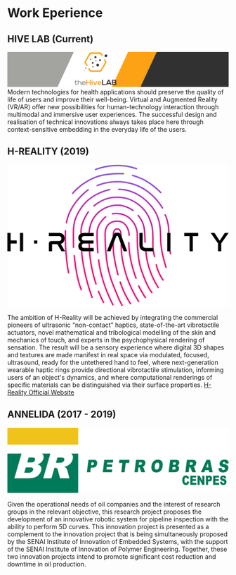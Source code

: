 # Work Eperience

## HIVE LAB (Current)
![LMU Munich](/images/Static_hive.png)
Modern technologies for health applications should preserve the quality of life of users and improve their well-being. Virtual and Augmented Reality (VR/AR) offer new possibilities for human-technology interaction through multimodal and immersive user experiences. The successful design and realisation of technical innovations always takes place here through context-sensitive embedding in the everyday life of the users.

## H-REALITY (2019)
![CNRS](/images/H-Reality.png)

The ambition of H-Reality will be achieved by integrating the commercial pioneers of ultrasonic “non-contact” haptics, state-of-the-art vibrotactile actuators, novel mathematical and tribological modelling of the skin and mechanics of touch, and experts in the psychophysical rendering of sensation. The result will be a sensory experience where digital 3D shapes and textures are made manifest in real space via modulated, focused, ultrasound, ready for the untethered hand to feel, where next-generation wearable haptic rings provide directional vibrotactile stimulation, informing users of an object's dynamics, and where computational renderings of specific materials can be distinguished via their surface properties. [H-Reality Official Website](https://www.hreality.eu/)

## ANNELIDA (2017 - 2019)
![UFRGS](/images/cenpesbr.png)

Given the operational needs of oil companies and the interest of research groups in the relevant objective, this research project proposes the development of an innovative robotic system for pipeline inspection with the ability to perform 5D curves. This innovation project is presented as a complement to the innovation project that is being simultaneously proposed by the SENAI Institute of Innovation of Embedded Systems, with the support of the SENAI Institute of Innovation of Polymer Engineering. Together, these two innovation projects intend to promote significant cost reduction and downtime in oil production.
